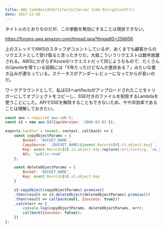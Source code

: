 ```yaml
---
title: AWS CodeBuildのArtifactsにServer Side Encryptionがつく
date: 2017-11-08
---
```


タイトルのとおりなのだが、この挙動を無効にすることは現状できない。

<https://forums.aws.amazon.com/thread.jspa?threadID=256656>

上のスレッドでAWSのスタッフがコメントしているが、あくまでも顧客からのリクエストとして受け取ると言ったきりだ。大抵こういうリクエストは数年放置される。AWSにかぎらずAzureのリクエストだって同じようなもので、たくさんのUpvoteを得ている投稿には「X年たったけどなんか進捗ある？」みたいな書き込みが連なっている。ステータスがアンダーレビューになってからが長いのだ。

ワークアラウンドとして、私はS3へartifactsがアップロードされたことをトリガーにしてオブジェクトをコピーし、SSE付きのファイルを削除するLambdaを使うことにした。APIでSSEを解除することもできないため、やや非効率であることは理解しておきたい。

```javascript
const aws = require('aws-sdk');
const s3 = new aws.S3({apiVersion: '2006-03-01'});

exports.handler = (event, context, callback) => {
    const copyObjectParams = {
        Bucket: 'BUCKET_NAME',
        CopySource: `/BUCKET_NAME/${event.Records[0].s3.object.key}`,
        Key: event.Records[0].s3.object.key.replace(/artifacts/g, 'no_sse'),
        ACL: 'public-read'
    };

    const deleteObjectParams = {
        Bucket: 'BUCKET_NAME',
        Key: event.Records[0].s3.object.key
    }

    s3.copyObject(copyObjectParams).promise()
    .then(result => s3.deleteObject(deleteObjectParams).promise())
    .then(result => callback(null, {success: true}))
    .catch(err => {
        console.log(copyObjectParams, deleteObjectParams, err);
        callback({success: false});
    })
};
```

